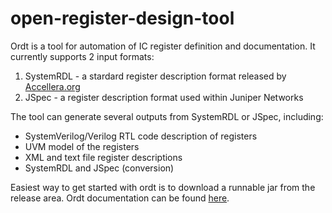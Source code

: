 # open-register-design-tool

Ordt is a tool for automation of IC register definition and documentation.  It currently supports 2 input formats:
  1. SystemRDL - a stardard register description format released by [Accellera.org](http://accellera.org/activities/working-groups/systemrdl)
  2. JSpec - a register description format used within Juniper Networks

The tool can generate several outputs from SystemRDL or JSpec, including:
  - SystemVerilog/Verilog RTL code description of registers
  - UVM model of the registers
  - XML and text file register descriptions
  - SystemRDL and JSpec (conversion)

Easiest way to get started with ordt is to download a runnable jar from the release area.  Ordt documentation can be found [here](https://github.com/Juniper/open-register-design-tool/wiki).
